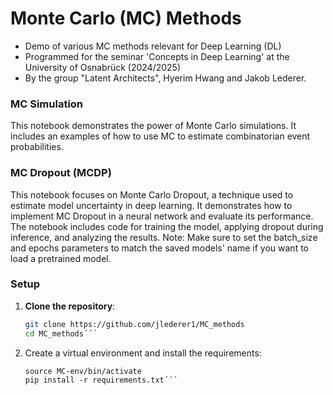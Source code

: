 # Monte Carlo (MC) Methods
- Demo of various MC methods relevant for Deep Learning (DL) 
- Programmed for the seminar 'Concepts in Deep Learning' at the University of Osnabrück (2024/2025) 
- By the group "Latent Architects", Hyerim Hwang and Jakob Lederer.

### MC Simulation 
This notebook demonstrates the power of Monte Carlo simulations. It includes an examples of how to use MC to estimate combinatorian event probabilities. 

### MC Dropout (MCDP)

This notebook focuses on Monte Carlo Dropout, a technique used to estimate model uncertainty in deep learning. It demonstrates how to implement MC Dropout in a neural network and evaluate its performance. The notebook includes code for training the model, applying dropout during inference, and analyzing the results. Note: Make sure to set the batch_size and epochs parameters to match the saved models' name if you want to load a pretrained model.


### Setup 

1. **Clone the repository**:
   ```bash
   git clone https://github.com/jlederer1/MC_methods
   cd MC_methods´´´

1. Create a virtual environment and install the requirements:

    ```python3 -m venv MC-env
    source MC-env/bin/activate
    pip install -r requirements.txt´´´